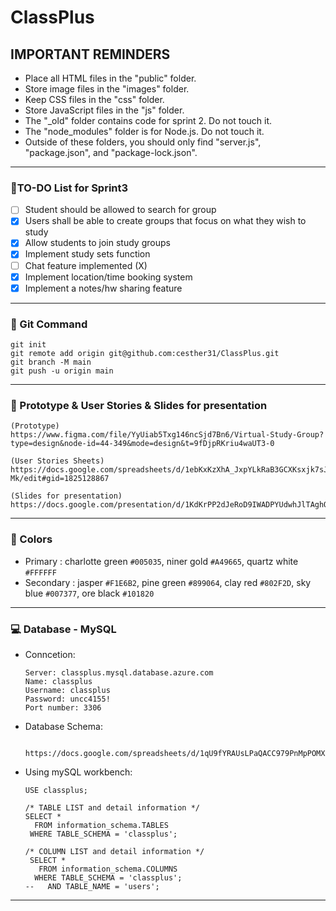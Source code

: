 # ClassPlus
## IMPORTANT REMINDERS
  - Place all HTML files in the "public" folder.
  - Store image files in the "images" folder.
  - Keep CSS files in the "css" folder.
  - Store JavaScript files in the "js" folder.
  - The "_old" folder contains code for sprint 2. Do not touch it.
  - The "node_modules" folder is for Node.js. Do not touch it.
  - Outside of these folders, you should only find "server.js", "package.json", and "package-lock.json".
---

### :bell:TO-DO List for Sprint3
  - [ ] Student should be allowed to search for group
  - [x] Users shall be able to create groups that focus on what they wish to study
  - [x] Allow students to join study groups 
  - [x] Implement study sets function
  - [ ] Chat feature implemented (X)
  - [x] Implement location/time booking system
  - [x] Implement a notes/hw sharing feature
---

### :pushpin: Git Command
  ```
  git init
  git remote add origin git@github.com:cesther31/ClassPlus.git
  git branch -M main
  git push -u origin main
  ```
---

### :gem: Prototype & User Stories & Slides for presentation
  ```
  (Prototype)
  https://www.figma.com/file/YyUiab5Txg146ncSjd7Bn6/Virtual-Study-Group?type=design&node-id=44-349&mode=design&t=9fDjpRKriu4waUT3-0
  ```
  ```
  (User Stories Sheets)
  https://docs.google.com/spreadsheets/d/1ebKxKzXhA_JxpYLkRaB3GCXKsxjk7sJj5OP9STSA-Mk/edit#gid=1825128867
  ```
  ```
  (Slides for presentation)
  https://docs.google.com/presentation/d/1KdKrPP2dJeRoD9IWADPYUdwhJlTAghQjdW6YU4kxrjA/edit#slide=id.p
  ```
---

### :art: Colors
- Primary : charlotte green `#005035`, niner gold `#A49665`, quartz white `#FFFFFF`
- Secondary : jasper `#F1E6B2`, pine green `#899064`, clay red `#802F2D`, sky blue `#007377`, ore black `#101820`
---

### :computer: Database - MySQL
- Conncetion:
  ```
  Server: classplus.mysql.database.azure.com
  Name: classplus
  Username: classplus
  Password: uncc4155!
  Port number: 3306
  ```
- Database Schema:
  ```
    https://docs.google.com/spreadsheets/d/1qU9fYRAUsLPaQACC979PnMpPOMXpSOPFPisOgn9fzVM/edit#gid=884399397
  ```
- Using mySQL workbench: 
  ```
  USE classplus;

  /* TABLE LIST and detail information */
  SELECT * 
    FROM information_schema.TABLES
   WHERE TABLE_SCHEMA = 'classplus';
 
  /* COLUMN LIST and detail information */
   SELECT *
     FROM information_schema.COLUMNS
    WHERE TABLE_SCHEMA = 'classplus';
  --   AND TABLE_NAME = 'users';
  ```
---
